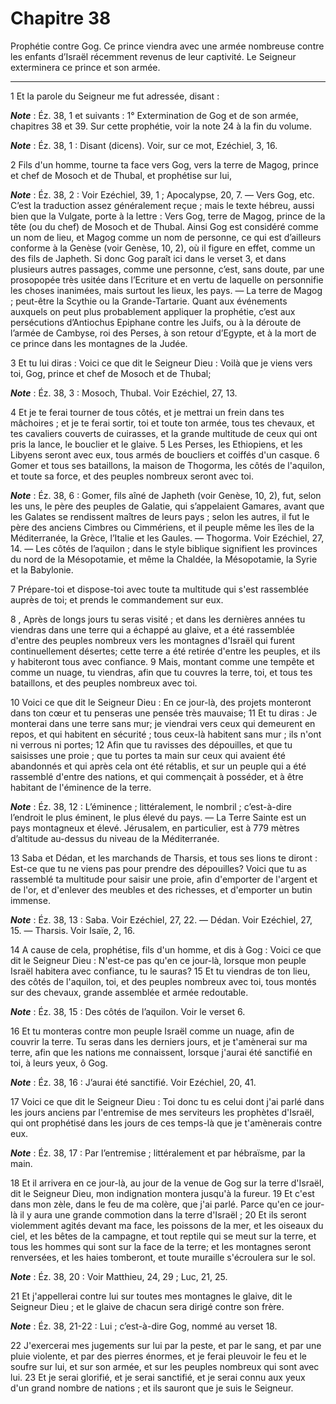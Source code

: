 # Chapitre 38

Prophétie contre Gog.
Ce prince viendra avec une armée nombreuse contre les enfants d’Israël récemment revenus de leur captivité.
Le Seigneur exterminera ce prince et son armée.

***

1 Et la parole du Seigneur me fut adressée, disant :

***Note*** :  Éz. 38, 1 et suivants : 1° Extermination de Gog et de son armée, chapitres 38 et 39. Sur cette prophétie, voir la note 24 à la fin du volume.

***Note*** :  Éz. 38, 1 : Disant (dicens). Voir, sur ce mot, Ezéchiel, 3, 16.


2 Fils d'un homme, tourne ta face vers Gog, vers la terre de Magog, prince et chef de Mosoch et de Thubal, et prophétise sur lui,

***Note*** :  Éz. 38, 2 : Voir Ezéchiel, 39, 1 ; Apocalypse, 20, 7. ― Vers Gog, etc. C’est la traduction assez généralement reçue ; mais le texte hébreu, aussi bien que la Vulgate, porte à la lettre : Vers Gog, terre de Magog, prince de la tête (ou du chef) de Mosoch et de Thubal. Ainsi Gog est considéré comme un nom de lieu, et Magog comme un nom de personne, ce qui est d’ailleurs conforme à la Genèse (voir Genèse, 10, 2), où il figure en effet, comme un des fils de Japheth. Si donc Gog paraît ici dans le verset 3, et dans plusieurs autres passages, comme une personne, c’est, sans doute, par une prosopopée très usitée dans l’Ecriture et en vertu de laquelle on personnifie les choses inanimées, mais surtout les lieux, les pays. ― La terre de Magog ; peut-être la Scythie ou la Grande-Tartarie. Quant aux événements auxquels on peut plus probablement appliquer la prophétie, c’est aux persécutions d’Antiochus Epiphane contre les Juifs, ou à la déroute de l’armée de Cambyse, roi des Perses, à son retour d’Egypte, et à la
mort de ce prince dans les montagnes de la Judée.


3 Et tu lui diras : Voici ce que dit le Seigneur Dieu : Voilà que je viens vers toi, Gog, prince et chef de Mosoch et de Thubal;

***Note*** :  Éz. 38, 3 : Mosoch, Thubal. Voir Ezéchiel, 27, 13.

4 Et je te ferai tourner de tous côtés, et je mettrai un frein dans tes mâchoires ; et je te ferai sortir, toi et toute ton armée, tous tes chevaux, et tes cavaliers couverts de cuirasses, et la grande multitude de ceux qui ont pris la lance, le bouclier et le glaive. 5 Les Perses, les Ethiopiens, et les Libyens seront avec eux, tous armés de boucliers et coiffés d'un casque. 6 Gomer et tous ses bataillons, la maison de Thogorma, les côtés de l'aquilon, et toute sa force, et des peuples nombreux seront avec toi.

***Note*** :  Éz. 38, 6 : Gomer, fils aîné de Japheth (voir Genèse, 10, 2), fut, selon les uns, le père des peuples de Galatie, qui s’appelaient Gamares, avant que les Galates se rendissent maîtres de leurs pays ; selon les autres, il fut le père des anciens Cimbres ou Cimmériens, et il peuple même les îles de la Méditerranée, la Grèce, l’Italie et les Gaules. ― Thogorma. Voir Ezéchiel, 27, 14. ― Les côtés de l’aquilon ; dans le style biblique signifient les provinces du nord de la Mésopotamie, et même la Chaldée, la Mésopotamie, la Syrie et la Babylonie.

7 Prépare-toi et dispose-toi avec toute ta multitude qui s'est rassemblée auprès de toi; et prends le commandement sur eux.


8 , Après de longs jours tu seras visité ; et dans les dernières années tu viendras dans une terre qui a échappé au glaive, et a été rassemblée d'entre des peuples nombreux vers les montagnes d'Israël qui furent continuellement désertes; cette terre a été retirée d'entre les peuples, et ils y habiteront tous avec confiance. 9 Mais, montant comme une tempête et comme un nuage, tu viendras, afin que tu couvres la terre, toi, et tous tes bataillons, et des peuples nombreux avec toi.


10 Voici ce que dit le Seigneur Dieu : En ce jour-là, des projets monteront dans ton cœur et tu penseras une pensée très mauvaise; 11 Et tu diras : Je monterai dans une terre sans mur; je viendrai vers ceux qui demeurent en repos, et qui habitent en sécurité ; tous ceux-là habitent sans mur ; ils n'ont ni verrous ni portes; 12 Afin que tu ravisses des dépouilles, et que tu saisisses une proie ; que tu portes ta main sur ceux qui avaient été abandonnés et qui après cela ont été rétablis, et sur un peuple qui a été rassemblé d'entre des nations, et qui commençait à posséder, et à être habitant de l'éminence de la terre.

***Note*** :  Éz. 38, 12 : L’éminence ; littéralement, le nombril ; c’est-à-dire l’endroit le plus éminent, le plus élevé du pays. ― La Terre Sainte est un pays montagneux et élevé. Jérusalem, en particulier, est à 779 mètres d’altitude au-dessus du niveau de la Méditerranée.

13 Saba et Dédan, et les marchands de Tharsis, et tous ses lions te diront : Est-ce que tu ne viens pas pour prendre des dépouilles? Voici que tu as rassemblé ta multitude pour saisir une proie, afin d'emporter de l'argent et de l'or, et d'enlever des meubles et des richesses, et d'emporter un butin immense.

***Note*** :  Éz. 38, 13 : Saba. Voir Ezéchiel, 27, 22. ― Dédan. Voir Ezéchiel, 27, 15. ― Tharsis. Voir Isaïe, 2, 16.


14 A cause de cela, prophétise, fils d'un homme, et dis à Gog : Voici ce que dit le Seigneur Dieu : N'est-ce pas qu'en ce jour-là, lorsque mon peuple Israël habitera avec confiance, tu le sauras? 15 Et tu viendras de ton lieu, des côtés de l'aquilon, toi, et des peuples nombreux avec toi, tous montés sur des chevaux, grande assemblée et armée redoutable.

***Note*** :  Éz. 38, 15 : Des côtés de l’aquilon. Voir le verset 6.

16 Et tu monteras contre mon peuple Israël comme un nuage, afin de couvrir la terre. Tu seras dans les derniers jours, et je t'amènerai sur ma terre, afin que les nations me connaissent, lorsque j'aurai été sanctifié en toi, à leurs yeux, ô Gog.

***Note*** :  Éz. 38, 16 : J’aurai été sanctifié. Voir Ezéchiel, 20, 41.


17 Voici ce que dit le Seigneur Dieu : Toi donc tu es celui dont j'ai parlé dans les jours anciens par l'entremise de mes serviteurs les prophètes d'Israël, qui ont prophétisé dans les jours de ces temps-là que je t'amènerais contre eux.

***Note*** :  Éz. 38, 17 : Par l’entremise ; littéralement et par hébraïsme, par la main.

18 Et il arrivera en ce jour-là, au jour de la venue de Gog sur la terre d'Israël, dit le Seigneur Dieu, mon indignation montera jusqu'à la fureur. 19 Et c'est dans mon zèle, dans le feu de ma colère, que j'ai parlé. Parce qu'en ce jour-là il y aura une grande commotion dans la terre d'Israël ; 20 Et ils seront violemment agités devant ma face, les poissons de la mer, et les oiseaux du ciel, et les bêtes de la campagne, et tout reptile qui se meut sur la terre, et tous les hommes qui sont sur la face de la terre; et les montagnes seront renversées, et les haies tomberont, et toute muraille s'écroulera sur le sol.

***Note*** :  Éz. 38, 20 : Voir Matthieu, 24, 29 ; Luc, 21, 25.


21 Et j'appellerai contre lui sur toutes mes montagnes le glaive, dit le Seigneur Dieu ; et le glaive de chacun sera dirigé contre son frère.

***Note*** :  Éz. 38, 21-22 : Lui ; c’est-à-dire Gog, nommé au verset 18.

22 J'exercerai mes jugements sur lui par la peste, et par le sang, et par une pluie violente, et par des pierres énormes, et je ferai pleuvoir le feu et le soufre sur lui, et sur son armée, et sur les peuples nombreux qui sont avec lui. 23 Et je serai glorifié, et je serai sanctifié, et je serai connu aux yeux d'un grand nombre de nations ; et ils sauront que je suis le Seigneur.

